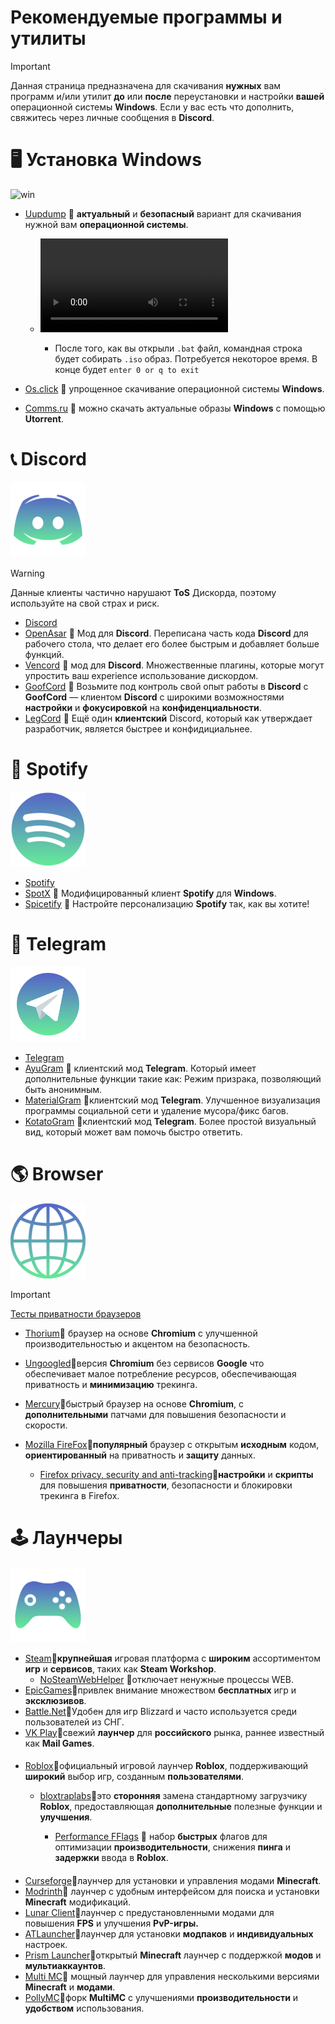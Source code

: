 # Рекомендуемые программы и утилиты
> [!Important]
> Данная страница предназначена для скачивания **нужных** вам программ и/или утилит **до** или **после** переустановки и настройки **вашей** операционной системы **Windows**. Если у вас есть что дополнить, свяжитесь через личные сообщения в **Discord**.

# 🖥️ Установка Windows

![win](https://github.com/user-attachments/assets/a3f9f159-d6b7-4f07-bde2-8b811f16a8a6)

- [Uupdump](https://uupdump.net/) 🔸 **актуальный** и **безопасный** вариант для скачивания нужной вам **операционной системы**. 

  - ![Гайд по установке](https://github.com/Seniroad/Computer-RU-Setup-guide/blob/cf5c14d21d13b27921eae392ae1ccbbefa61316b/docs/uupdump_guide.mp4)

     - После того, как вы открыли `.bat` файл, командная строка будет собирать `.iso` образ. Потребуется некоторое время. В конце будет `enter 0 or q to exit`

- [Os.click](https://os.click/en) 🔸 упрощенное скачивание операционной системы **Windows**.
- [Comms.ru](https://www.comss.ru/page.php?id=10053) 🔸 можно скачать актуальные образы **Windows** с помощью **Utorrent**.


# 📞 Discord

![alt text](discord_update.png)

> [!WARNING]
> Данные клиенты частично нарушают **ToS** Дискорда, поэтому используйте на свой страх и риск.
- [Discord](https://discord.com/)
- [OpenAsar](https://openasar.dev/) 🔹 Мод для **Discord**. Переписана часть кода **Discord** для рабочего стола, что делает его более быстрым и добавляет больше функций.
- [Vencord](https://vencord.dev/) 🔹 мод для **Discord**. Множественные плагины, которые могут упростить ваш experience использование дискордом.
- [GoofCord](https://github.com/Milkshiift/GoofCord) 🔹 Возьмите под контроль свой опыт работы в **Discord** с **GoofCord** — клиентом **Discord** с широкими возможностями **настройки** и **фокусировкой** на **конфиденциальности**.
- [LegCord](https://legcord.app/) 🔹 Ещё один **клиентский** Discord, который как утверждает разработчик, является быстрее и конфидициальнее.

# 🎵 Spotify

![alt text](spotify.png)

- [Spotify](https://www.spotify.com/de-en/download/other/) 
- [SpotX](https://github.com/SpotX-Official/SpotX) 🔸 Модифицированный клиент **Spotify** для **Windows**.
- [Spicetify](https://spicetify.app/) 🔸 Настройте персонализацию **Spotify** так, как вы хотите!

# 📘 Telegram

![alt text](telegram120.png)

- [Telegram](https://desktop.telegram.org/)
- [AyuGram](https://github.com/AyuGram/AyuGramDesktop) 🔹 клиентский мод **Telegram**. Который имеет дополнительные функции такие как: Режим призрака, позволяющий быть анонимным.
- [MaterialGram](https://github.com/kukuruzka165/materialgram) 🔹клиентский мод **Telegram**. Улучшенное визуализация программы социальной сети и удаление мусора/фикс багов.
- [KotatoGram](https://github.com/kotatogram/kotatogram-desktop) 🔹клиентский мод **Telegram**. Более простой визуальный вид, который может вам помочь быстро ответить.

# 🌎 Browser

![alt text](browser.png)

> [!Important]
> [Тесты приватности браузеров](https://privacytests.org/) 

- [Thorium](https://www.majorgeeks.com/files/details/thorium_browser.html)🔸 браузер на основе **Chromium** с улучшенной производительностью и акцентом на безопасность.
- [Ungoogled](https://github.com/ungoogled-software/ungoogled-chromium-windows/releases)🔸версия **Chromium** без сервисов **Google** что обеспечивает малое потребление ресурсов, обеспечивающая приватность и **минимизацию** трекинга.
- [Mercury](https://github.com/Alex313031/Mercury/releases/tag/v.129.0.2)🔸быстрый браузер на основе **Chromium**, с **дополнительными** патчами для повышения безопасности и скорости.
- [Mozilla FireFox](https://www.mozilla.org/en-US/firefox/new/)🔸**популярный** браузер с открытым **исходным** кодом, **ориентированный** на приватность и **защиту** данных.

  - [Firefox privacy, security and anti-tracking](https://github.com/arkenfox/user.js)🔸**настройки** и **скрипты** для повышения **приватности**, безопасности и блокировки трекинга в Firefox.

# 🕹️ Лаунчеры

![alt text](gaming_logo.png)

- [Steam](https://store.steampowered.com/about/)🔹**крупнейшая** игровая платформа с **широким** ассортиментом **игр** и **сервисов**, таких как **Steam Workshop**.
  - [NoSteamWebHelper](https://github.com/Aetopia/NoSteamWebHelper) 🔹отключает ненужные процессы WEB.
- [EpicGames](https://store.epicgames.com/en-US/)🔹привлек внимание множеством **бесплатных** игр и **эксклюзивов**.
- [Battle.Net](https://us.shop.battle.net/ru-ru)🔹Удобен для игр Blizzard и часто используется среди пользователей из СНГ.
- [VK Play](https://vkplay.ru/)🔹свежий **лаунчер** для **российского** рынка, раннее известный как **Mail Games**. 
####
####
- [Roblox](https://www.roblox.com/)🔹официальный игровой лаунчер **Roblox**, поддерживающий **широкий** выбор игр, созданным **пользователями**.
  
  - [bloxtraplabs](https://github.com/bloxstraplabs/bloxstrap)🔹это **сторонняя** замена стандартному загрузчику **Roblox**, предоставляющая **дополнительные** полезные функции и **улучшения**.
  
    - [Performance FFlags](https://gitlab.com/kjwl/roblox-client-optimizer/-/blob/performance-fflags/README.md#performance-fflags) 🔹 набор **быстрых** флагов для оптимизации **производительности**, снижения **пинга** и **задержки** ввода в **Roblox**.
####
####
- [Curseforge](https://www.curseforge.com/)🔹лаунчер для установки и управления модами **Minecraft**.
- [Modrinth](https://modrinth.com/)🔹 лаунчер с удобным интерфейсом для поиска и установки **Minecraft** модификаций.
- [Lunar Client](https://www.lunarclient.com/)🔹лаунчер с предустановленными модами для повышения **FPS** и улучшения **PvP-игры.**
- [ATLauncher](https://atlauncher.com/)🔹лаунчер для установки **модпаков** и **индивидуальных** настроек.
- [Prism Launcher](https://prismlauncher.org/)🔹открытый **Minecraft** лаунчер с поддержкой **модов** и **мультиаккаунтов**.
- [Multi MC](https://multimc.org/)🔹 мощный лаунчер для управления несколькими версиями **Minecraft** и **модами**.
- [PollyMC](https://github.com/fn2006/PollyMC)🔹форк **MultiMC** с улучшениями **производительности** и **удобством** использования.